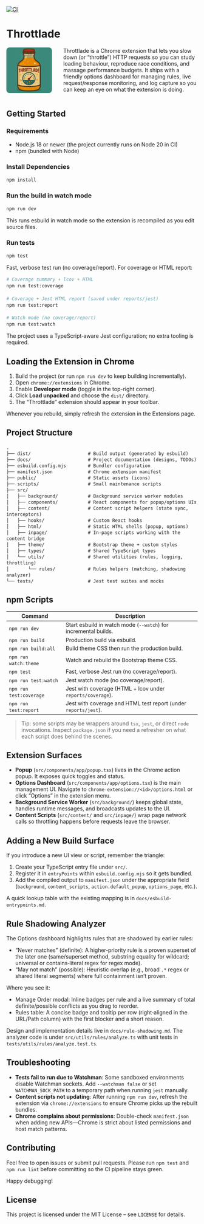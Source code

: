 [![CI](https://github.com/markforster/Throttlade/actions/workflows/ci.yml/badge.svg)](https://github.com/markforster/Throttlade/actions/workflows/ci.yml)

# Throttlade

  <div>
    <img src="public/icons/apple-touch-icon.png" width="120" alt="Throttlade" 
  style="margin-right:30px;float:left;border-radius: 8px;" 
  /><div><p>Throttlade is a Chrome extension that lets you slow down (or “throttle”) HTTP requests so you can study loading behaviour, reproduce race conditions, and massage performance budgets. It ships with a friendly options dashboard for managing rules, live request/response monitoring, and log capture so you can keep an eye on what the extension is doing.</p></div>
  </div>
<div style="clear:both;"></div>

## Getting Started

### Requirements

- Node.js 18 or newer (the project currently runs on Node 20 in CI)
- npm (bundled with Node)

### Install Dependencies

```bash
npm install
```

### Run the build in watch mode

```bash
npm run dev
```

This runs esbuild in watch mode so the extension is recompiled as you edit source files.

### Run tests

```bash
npm test
```

Fast, verbose test run (no coverage/report). For coverage or HTML report:

```bash
# Coverage summary + lcov + HTML
npm run test:coverage

# Coverage + Jest HTML report (saved under reports/jest)
npm run test:report

# Watch mode (no coverage/report)
npm run test:watch
```

The project uses a TypeScript‑aware Jest configuration; no extra tooling is required.

## Loading the Extension in Chrome

1. Build the project (or run `npm run dev` to keep building incrementally).
2. Open `chrome://extensions` in Chrome.
3. Enable **Developer mode** (toggle in the top-right corner).
4. Click **Load unpacked** and choose the `dist/` directory.
5. The “Throttlade” extension should appear in your toolbar.

Whenever you rebuild, simply refresh the extension in the Extensions page.

## Project Structure

```
.
├── dist/                     # Build output (generated by esbuild)
├── docs/                     # Project documentation (designs, TODOs)
├── esbuild.config.mjs        # Bundler configuration
├── manifest.json             # Chrome extension manifest
├── public/                   # Static assets (icons)
├── scripts/                  # Small maintenance scripts
├── src/
│   ├── background/           # Background service worker modules
│   ├── components/           # React components for popup/options UIs
│   ├── content/              # Content script helpers (state sync, interceptors)
│   ├── hooks/                # Custom React hooks
│   ├── html/                 # Static HTML shells (popup, options)
│   ├── inpage/               # In-page scripts working with the content bridge
│   ├── theme/                # Bootstrap theme + custom styles
│   ├── types/                # Shared TypeScript types
│   └── utils/                # Shared utilities (rules, logging, throttling)
│       └── rules/            # Rules helpers (matching, shadowing analyzer)
└── tests/                    # Jest test suites and mocks
```

## npm Scripts

| Command             | Description                                                                                                                                          |
| ------------------- | ---------------------------------------------------------------------------------------------------------------------------------------------------- |
| `npm run dev`         | Start esbuild in watch mode (`--watch`) for incremental builds.                                                                 |
| `npm run build`       | Production build via esbuild.                                                                                                   |
| `npm run build:all`   | Build theme CSS then run the production build.                                                                                 |
| `npm run watch:theme` | Watch and rebuild the Bootstrap theme CSS.                                                                                     |
| `npm test`            | Fast, verbose Jest run (no coverage/report).                                                                                    |
| `npm run test:watch`  | Jest watch mode (no coverage/report).                                                                                           |
| `npm run test:coverage` | Jest with coverage (HTML + lcov under `reports/coverage`).                                                                   |
| `npm run test:report` | Jest with coverage and HTML test report (under `reports/jest`).                                                                |

> Tip: some scripts may be wrappers around `tsx`, `jest`, or direct `node` invocations. Inspect `package.json` if you need a refresher on what each script does behind the scenes.

## Extension Surfaces

- **Popup** (`src/components/app/popup.tsx`) lives in the Chrome action popup. It exposes quick toggles and status.
- **Options Dashboard** (`src/components/app/options.tsx`) is the main management UI. Navigate to `chrome-extension://<id>/options.html` or click “Options” in the extension menu.
- **Background Service Worker** (`src/background/`) keeps global state, handles runtime messages, and broadcasts updates to the UI.
- **Content Scripts** (`src/content/` and `src/inpage/`) wrap page network calls so throttling happens before requests leave the browser.

## Adding a New Build Surface

If you introduce a new UI view or script, remember the triangle:

1. Create your TypeScript entry file under `src/`.
2. Register it in `entryPoints` within `esbuild.config.mjs` so it gets bundled.
3. Add the compiled output to `manifest.json` under the appropriate field (`background`, `content_scripts`, `action.default_popup`, `options_page`, etc.).

A quick lookup table with the existing mapping is in `docs/esbuild-entrypoints.md`.

## Rule Shadowing Analyzer

The Options dashboard highlights rules that are shadowed by earlier rules:

- “Never matches” (definite): A higher‑priority rule is a proven superset of the later one (same/superset method, substring equality for wildcard; universal or contains‑literal regex for regex mode).
- “May not match” (possible): Heuristic overlap (e.g., broad `.*` regex or shared literal segments) where full containment isn’t proven.

Where you see it:
- Manage Order modal: Inline badges per rule and a live summary of total definite/possible conflicts as you drag to reorder.
- Rules table: A concise badge and tooltip per row (right‑aligned in the URL/Path column) with the first blocker and a short reason.

Design and implementation details live in `docs/rule-shadowing.md`. The analyzer code is under `src/utils/rules/analyze.ts` with unit tests in `tests/utils/rules/analyze.test.ts`.

## Troubleshooting

- **Tests fail to run due to Watchman**: Some sandboxed environments disable Watchman sockets. Add `--watchman false` or set `WATCHMAN_SOCK_PATH` to a temporary path when running `jest` manually.
- **Content scripts not updating**: After running `npm run dev`, refresh the extension via `chrome://extensions` to ensure Chrome picks up the rebuilt bundles.
- **Chrome complains about permissions**: Double-check `manifest.json` when adding new APIs—Chrome is strict about listed permissions and host match patterns.

## Contributing

Feel free to open issues or submit pull requests. Please run `npm test` and `npm run lint` before committing so the CI pipeline stays green.

Happy debugging!

## License

This project is licensed under the MIT License – see `LICENSE` for details.
